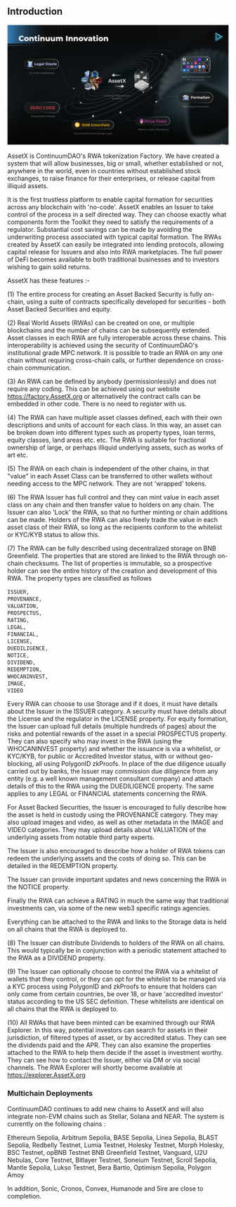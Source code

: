 ## Introduction

<img src="/_media/AssetxOverview.png"  alt=""/>

AssetX is ContinuumDAO's RWA tokenization Factory. We have created a system that will allow businesses, big or small, whether established or not, anywhere in the world, even in countries without established stock exchanges, to raise finance for their enterprises, or release capital from illiquid assets.

It is the first trustless platform to enable capital formation for securities across any blockchain with 'no-code'. AssetX enables an Issuer to take control of the process in a self directed way. They can choose exactly what components form the Toolkit they need to satisfy the requirements of a regulator. Substantial cost savings can be made by avoiding the underwriting process associated with typical capital formation. The RWAs created by AssetX can easily be integrated into lending protocols, allowing capital release for Issuers and also into RWA marketplaces. The full power of DeFi becomes available to both traditional businesses and to investors wishing to gain solid returns.

AssetX has these features :-

(1) The entire process for creating an Asset Backed Security is fully on-chain, using a suite of contracts specifically developed for securities - both Asset Backed Securities and equity.

(2) Real World Assets (RWAs) can be created on one, or multiple blockchains and the number of chains can be subsequently extended. Asset classes in each RWA are fully interoperable across these chains. This interoperability is achieved using the security of ContinuumDAO's institutional grade MPC network. It is possible to trade an RWA on any one chain without requiring cross-chain calls, or further dependence on cross-chain communication.

(3) An RWA can be defined by anybody (permissionlessly) and does not require any coding. This can be achieved using our website https://factory.AssetX.org or alternatively the contract calls can be embedded in other code. There is no need to register with us.

(4) The RWA can have multiple asset classes defined, each with their own descriptions and units of account for each class. In this way, an asset can be broken down into different types such as property types, loan terms, equity classes, land areas etc. etc. The RWA is suitable for fractional ownership of large, or perhaps illiquid underlying assets, such as works of art etc.

(5) The RWA on each chain is independent of the other chains, in that "value" in each Asset Class can be transferred to other wallets without needing access to the MPC network. They are not 'wrapped' tokens.

(6) The RWA Issuer has full control and they can mint value in each asset class on any chain and then transfer value to holders on any chain. The Issuer can also 'Lock' the RWA, so that no further minting or chain additions can be made. Holders of the RWA can also freely trade the value in each asset class of their RWA, so long as the recipients conform to the whitelist or KYC/KYB status to allow this.

(7) The RWA can be fully described using decentralized storage on BNB Greenfield. The properties that are stored are linked to the RWA through on-chain checksums. The list of properties is immutable, so a prospective holder can see the entire history of the creation and development of this RWA. The property types are classified as follows 

	ISSUER,
    PROVENANCE,
    VALUATION,
    PROSPECTUS,
    RATING,
    LEGAL,
    FINANCIAL,
    LICENSE,
    DUEDILIGENCE,
    NOTICE,
    DIVIDEND,
    REDEMPTION,
    WHOCANINVEST,
    IMAGE,
    VIDEO

Every RWA can choose to use Storage and if it does, it must have details about the Issuer in the ISSUER category. A security must have details about the License and the regulator in the LICENSE property. For equity formation, the Issuer can upload full details (multiple hundreds of pages) about the risks and potential rewards of the asset in a special PROSPECTUS property. They can also specify who may invest in the RWA (using the WHOCANINVEST property) and whether the issuance is via a whitelist, or KYC/KYB, for public or Accredited Investor status, with or without geo-blocking, all using PolygonID zkProofs. In place of the due diligence usually carried out by banks, the Issuer may commission due diligence from any entity (e.g. a well known management consultant company) and attach details of this to the RWA using the DUEDILIGENCE property. The same applies to any LEGAL or FINANCIAL statements concerning the RWA. 

For Asset Backed Securities, the Issuer is encouraged to fully describe how the asset is held in custody using the PROVENANCE category. They may also upload images and video, as well as other metadata in the IMAGE and VIDEO categories. They may upload details about VALUATION of the underlying assets from notable third party experts.

The Issuer is also encouraged to describe how a holder of RWA tokens can redeem the underlying assets and the costs of doing so. This can be detailed in the REDEMPTION property.

The Issuer can provide important updates and news concerning the RWA in the NOTICE property.

Finally the RWA can achieve a RATING in much the same way that traditional investments can, via some of the new web3 specific ratings agencies.

Everything can be attached to the RWA and links to the Storage data is held on all chains that the RWA is deployed to.


(8) The Issuer can distribute Dividends to holders of the RWA on all chains. This would typically be in conjunction with a periodic statement attached to the RWA as a DIVIDEND property.

(9) The Issuer can optionally choose to control the RWA via a whitelist of wallets that they control, or they can opt for the whitelist to be managed via a KYC process using PolygonID and zkProofs to ensure that holders can only come from certain countries, be over 18, or have 'accredited investor' status according to the US SEC definition. These whitelists are identical on all chains that the RWA is deployed to.

(10) All RWAs that have been minted can be examined through our RWA Explorer. In this way, potential investors can search for assets in their jurisdiction, of filtered types of asset, or by accredited status. They can see the dividends paid and the APR. They can also examine the properties attached to the RWA to help them decide if the asset is investment worthy. They can see how to contact the Issuer, either via DM or via social channels. The RWA Explorer will shortly become available at https://explorer.AssetX.org


### Multichain Deployments

ContinuumDAO continues to add new chains to AssetX and will also integrate non-EVM chains such as Stellar, Solana and NEAR. The system is currently on the following chains :

Ethereum Sepolia,
Arbitrum Sepolia,
BASE Sepolia,
Linea Sepolia,
BLAST Sepolia,
Redbelly Testnet,
Lumia Testnet,
Holesky Testnet,
Morph Holesky,
BSC Testnet,
opBNB Testnet
BNB Greenfield Testnet,
Vanguard,
U2U Nebulas,
Core Testnet,
Bitlayer Testnet,
Soneium Testnet,
Scroll Sepolia,
Mantle Sepolia,
Lukso Testnet,
Bera Bartio,
Optimism Sepolia,
Polygon Amoy

In addition, Sonic, Cronos, Convex, Humanode and 5ire are close to completion.